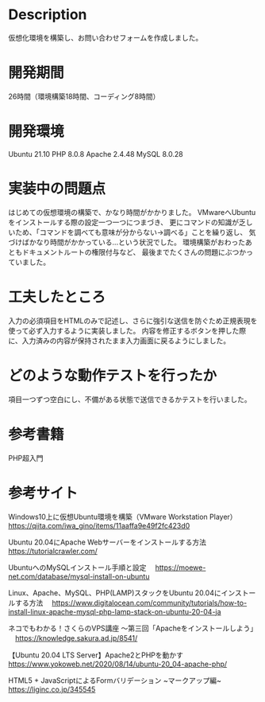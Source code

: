 # Description
仮想化環境を構築し、お問い合わせフォームを作成しました。

# 開発期間
26時間（環境構築18時間、コーディング8時間）

# 開発環境
Ubuntu 21.10
PHP 8.0.8
Apache 2.4.48
MySQL 8.0.28

# 実装中の問題点
はじめての仮想環境の構築で、かなり時間がかかりました。
VMwareへUbuntuをインストールする際の設定一つ一つにつまづき、
更にコマンドの知識が乏しいため、「コマンドを調べても意味が分からない→調べる」ことを繰り返し、
気づけばかなり時間がかかっている...という状況でした。
環境構築がおわったあともドキュメントルートの権限付与など、
最後までたくさんの問題にぶつかっていました。

# 工夫したところ
入力の必須項目をHTMLのみで記述し、さらに強引な送信を防ぐため正規表現を使って必ず入力するように実装しました。
内容を修正するボタンを押した際に、入力済みの内容が保持されたまま入力画面に戻るようにしました。

# どのような動作テストを行ったか
項目一つずつ空白にし、不備がある状態で送信できるかテストを行いました。

# 参考書籍
PHP超入門

# 参考サイト
Windows10上に仮想Ubuntu環境を構築（VMware Workstation Player）
　https://qiita.com/iwa_gino/items/11aaffa9e49f2fc423d0

Ubuntu 20.04にApache Webサーバーをインストールする方法
　https://tutorialcrawler.com/

UbuntuへのMySQLインストール手順と設定
　https://moewe-net.com/database/mysql-install-on-ubuntu

Linux、Apache、MySQL、PHP(LAMP)スタックをUbuntu 20.04にインストールする方法
　https://www.digitalocean.com/community/tutorials/how-to-install-linux-apache-mysql-php-lamp-stack-on-ubuntu-20-04-ja

ネコでもわかる！さくらのVPS講座 ～第三回「Apacheをインストールしよう」
　https://knowledge.sakura.ad.jp/8541/

【Ubuntu 20.04 LTS Server】Apache2とPHPを動かす
　https://www.yokoweb.net/2020/08/14/ubuntu-20_04-apache-php/

HTML5 + JavaScriptによるFormバリデーション ~マークアップ編~
　https://liginc.co.jp/345545
